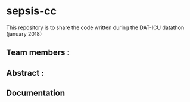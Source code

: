 # sepsis-cc

This repository is to share the code written during the DAT-ICU datathon (january
  2018)

## Team members :

## Abstract :

## Documentation
